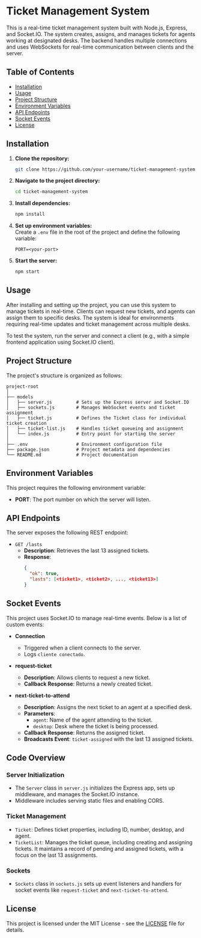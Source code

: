 
# Ticket Management System

This is a real-time ticket management system built with Node.js, Express, and Socket.IO. The system creates, assigns, and manages tickets for agents working at designated desks. The backend handles multiple connections and uses WebSockets for real-time communication between clients and the server.

## Table of Contents
- [Installation](#installation)
- [Usage](#usage)
- [Project Structure](#project-structure)
- [Environment Variables](#environment-variables)
- [API Endpoints](#api-endpoints)
- [Socket Events](#socket-events)
- [License](#license)

## Installation

1. **Clone the repository:**
    ```bash
    git clone https://github.com/your-username/ticket-management-system.git
    ```
2. **Navigate to the project directory:**
    ```bash
    cd ticket-management-system
    ```
3. **Install dependencies:**
    ```bash
    npm install
    ```
4. **Set up environment variables:**  
   Create a `.env` file in the root of the project and define the following variable:
    ```plaintext
    PORT=<your-port>
    ```
5. **Start the server:**
    ```bash
    npm start
    ```

## Usage

After installing and setting up the project, you can use this system to manage tickets in real-time. Clients can request new tickets, and agents can assign them to specific desks. The system is ideal for environments requiring real-time updates and ticket management across multiple desks.

To test the system, run the server and connect a client (e.g., with a simple frontend application using Socket.IO client).

## Project Structure

The project's structure is organized as follows:

```plaintext
project-root
│
├── models
│   ├── server.js         # Sets up the Express server and Socket.IO
│   ├── sockets.js        # Manages WebSocket events and ticket assignment
│   ├── ticket.js         # Defines the Ticket class for individual ticket creation
│   ├── ticket-list.js    # Handles ticket queueing and assignment
│   └── index.js          # Entry point for starting the server
│
├── .env                  # Environment configuration file
├── package.json          # Project metadata and dependencies
└── README.md             # Project documentation
```

## Environment Variables

This project requires the following environment variable:
- **PORT**: The port number on which the server will listen.

## API Endpoints

The server exposes the following REST endpoint:

- `GET /lasts`  
   - **Description**: Retrieves the last 13 assigned tickets.
   - **Response**:
     ```json
     {
       "ok": true,
       "lasts": [<ticket1>, <ticket2>, ..., <ticket13>]
     }
     ```

## Socket Events

This project uses Socket.IO to manage real-time events. Below is a list of custom events:

- **Connection**
  - Triggered when a client connects to the server.
  - Logs `cliente conectado`.

- **request-ticket**
  - **Description**: Allows clients to request a new ticket.
  - **Callback Response**: Returns a newly created ticket.

- **next-ticket-to-attend**
  - **Description**: Assigns the next ticket to an agent at a specified desk.
  - **Parameters**:
    - `agent`: Name of the agent attending to the ticket.
    - `desktop`: Desk where the ticket is being processed.
  - **Callback Response**: Returns the assigned ticket.
  - **Broadcasts Event**: `ticket-assigned` with the last 13 assigned tickets.

## Code Overview

### Server Initialization
- The `Server` class in `server.js` initializes the Express app, sets up middleware, and manages the Socket.IO instance.
- Middleware includes serving static files and enabling CORS.

### Ticket Management
- `Ticket`: Defines ticket properties, including ID, number, desktop, and agent.
- `TicketList`: Manages the ticket queue, including creating and assigning tickets. It maintains a record of pending and assigned tickets, with a focus on the last 13 assignments.

### Sockets
- `Sockets` class in `sockets.js` sets up event listeners and handlers for socket events like `request-ticket` and `next-ticket-to-attend`.

## License

This project is licensed under the MIT License - see the [LICENSE](LICENSE) file for details.
